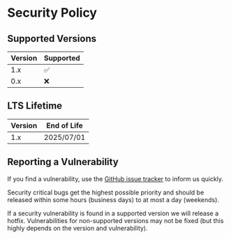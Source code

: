 # Security Policy

## Supported Versions

| Version | Supported          |
| ------- | ------------------ |
| 1.x     | :white_check_mark: |
| 0.x     | :x:                |

## LTS Lifetime

| Version | End of Life |
| ------- | ----------- |
| 1.x     | 2025/07/01  |

## Reporting a Vulnerability

If you find a vulnerability, use the [GitHub issue tracker](https://github.com/smapiot/piral/issues) to inform us quickly.

Security critical bugs get the highest possible priority and should be released within some hours (business days) to at most a day (weekends).

If a security vulnerability is found in a supported version we will release a hotfix. Vulnerabilities for non-supported versions may not be fixed (but this highly depends on the version and vulnerability).
